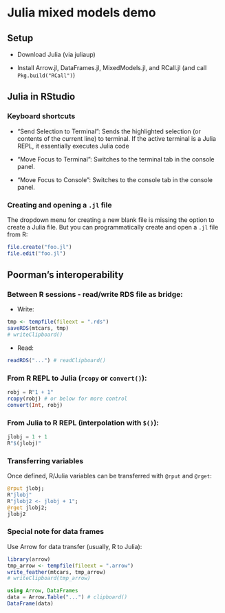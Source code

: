 # Julia mixed models demo

## Setup

- Download Julia (via juliaup)

- Install Arrow.jl, DataFrames.jl, MixedModels.jl, and RCall.jl (and
  call `Pkg.build("RCall")`)

## Julia in RStudio

### Keyboard shortcuts

- “Send Selection to Terminal”: Sends the highlighted selection (or
  contents of the current line) to terminal. If the active terminal is a
  Julia REPL, it essentially executes Julia code

- “Move Focus to Terminal”: Switches to the terminal tab in the console
  panel.

- “Move Focus to Console”: Switches to the console tab in the console
  panel.

### Creating and opening a `.jl` file

The dropdown menu for creating a new blank file is missing the option to
create a Julia file. But you can programmatically create and open a
`.jl` file from R:

``` r
file.create("foo.jl")
file.edit("foo.jl")
```

## Poorman’s interoperability

### Between R sessions - read/write RDS file as bridge:

- Write:

``` r
tmp <- tempfile(fileext = ".rds")
saveRDS(mtcars, tmp)
# writeClipboard()
```

- Read:

``` r
readRDS("...") # readClipboard()
```

### From R REPL to Julia (`rcopy` or `convert()`):

``` julia
robj = R"1 + 1"
rcopy(robj) # or below for more control
convert(Int, robj)
```

### From Julia to R REPL (interpolation with `$()`):

``` julia
jlobj = 1 + 1
R"$(jlobj)"
```

### Transferring variables

Once defined, R/Julia variables can be transferred with `@rput` and
`@rget`:

``` julia
@rput jlobj;
R"jlobj"
R"jlobj2 <- jlobj + 1";
@rget jlobj2;
jlobj2
```

### Special note for data frames

Use Arrow for data transfer (usually, R to Julia):

``` r
library(arrow)
tmp_arrow <- tempfile(fileext = ".arrow")
write_feather(mtcars, tmp_arrow)
# writeClipboard(tmp_arrow)
```

``` julia
using Arrow, DataFrames
data = Arrow.Table("...") # clipboard()
DataFrame(data)
```
